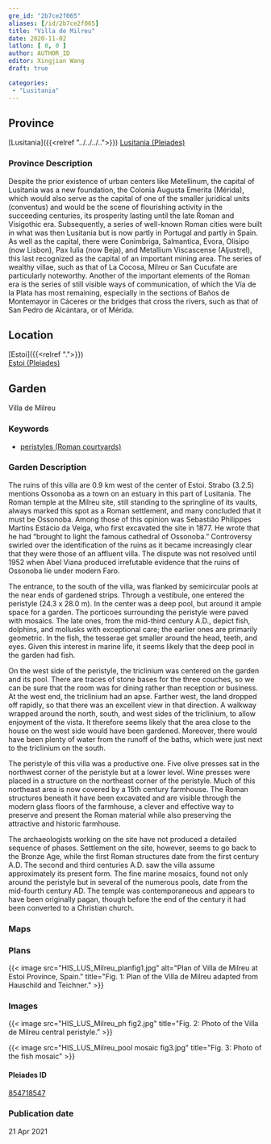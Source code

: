 ```yaml
---
gre_id: "2b7ce2f065"
aliases: [/id/2b7ce2f065]
title: "Villa de Milreu"
date: 2020-11-02
latlon: [ 0, 0 ]
author: AUTHOR_ID
editor: Xingjian Wang
draft: true

categories:
 - "Lusitania"
---
```


## Province

[Lusitania]({{<relref "../../../..">}})
[Lusitania (Pleiades)](https://pleiades.stoa.org/places/1101)

### Province Description

Despite the prior existence of urban centers like Metellinum, the capital of Lusitania was a new foundation, the Colonia Augusta Emerita (Mérida), which would also serve as the capital of one of the smaller juridical units (conventus) and would be the scene of flourishing activity in the succeeding centuries, its prosperity lasting until the late Roman and Visigothic era.  Subsequently, a series of well-known Roman cities were built in what was then Lusitania but is now partly in Portugal and partly in Spain. As well as the capital, there were Conimbriga, Salmantica, Evora, Olisipo (now Lisbon), Pax Iulia (now Beja), and Metallium Viscascense (Aljustrel), this last recognized as the capital of an important mining area. The series of wealthy villae, such as that of La Cocosa, Milreu or San Cucufate are particularly noteworthy.  Another of the important elements of the Roman era is the series of still visible ways of communication, of which the Vía de la Plata has most remaining, especially in the sections of Baños de Montemayor in Cáceres or the bridges that cross the rivers, such as that of San Pedro de Alcántara, or of Mérida.

## Location

[Estoi]({{<relref ".">}}) \
[Estoi (Pleiades)](https://pleiades.stoa.org/places/854718547)

<!--### Location Description-->

<!-- LEAVE THIS BLANK FOR NOW -->

<!--## Sublocation-->

<!--
[AREA WITHIN LOCATION, LIKE “PALATINE HILL”](GEOREFERENCE LINK)
A sublocation is any area larger than an individual garden, but located within a location. I would always try to include a link to a controlled vocabulary here if possible. This ID may well be different from the Garden ID, e.g., Pompeii versus a Garden in one of the houses which has its own Pleiades ID.
-->

<!--### Sublocation Description-->

<!-- DESCRIPTION -->

## Garden
Villa de Milreu

### Keywords
- [peristyles (Roman courtyards)](http://vocab.getty.edu/page/aat/300080971)

### Garden Description
The ruins of this villa are 0.9 km west of the center of Estoi.  Strabo (3.2.5) mentions Ossonoba as a town on an estuary in this part of Lusitania.  The Roman temple at the Milreu site, still standing to the springline of its vaults, always marked this spot as a Roman settlement, and many concluded that it must be Ossonoba.  Among those of this opinion was Sebastião Philippes Martins Estácio da Veiga, who first excavated the site in 1877.  He wrote that he had “brought to light the famous cathedral of Ossonoba.” Controversy swirled over the identification of the ruins as it became increasingly clear that they were those of an affluent villa.  The dispute was not resolved until 1952 when Abel Viana produced irrefutable evidence that the ruins of Ossonoba lie under modern Faro.

The entrance, to the south of the villa, was flanked by semicircular pools at the near ends of gardened strips.  Through a vestibule, one entered the peristyle (24.3 x 28.0 m).  In the center was a deep pool, but around it ample space for a garden.  The porticoes surrounding the peristyle were paved with mosaics. The late ones, from the mid-third century A.D., depict fish, dolphins, and mollusks with exceptional care; the earlier ones are primarily geometric.  In the fish, the tesserae get smaller around the head, teeth, and eyes. Given this interest in marine life, it seems likely that the deep pool in the garden had fish.  

On the west side of the peristyle, the triclinium was centered on the garden and its pool.  There are traces of stone bases for the three couches, so we can be sure that the room was for dining rather than reception or business.  At the west end, the triclinium had an apse.  Farther west, the land dropped off rapidly, so that there was an excellent view in that direction.  A walkway wrapped around the north, south, and west sides of the triclinium, to allow enjoyment of the vista.  It therefore seems likely that the area close to the house on the west side would have been gardened.  Moreover, there would have been plenty of water from the runoff of the baths, which were just next to the triclinium on the south.  

The peristyle of this villa was a productive one.  Five olive presses sat in the northwest corner of the peristyle but at a lower level. Wine presses were placed in a structure on the northeast corner of the peristyle. Much of this northeast area is now covered by a 15th century farmhouse.  The Roman structures beneath it have been excavated and are visible through the modern glass floors of the farmhouse, a clever and effective way to preserve and present the Roman material while also preserving the attractive and historic farmhouse.  

The archaeologists working on the site have not produced a detailed sequence of phases.  Settlement on the site, however, seems to go back to the Bronze Age, while the first Roman structures date from the first century A.D.  The second and third centuries A.D. saw the villa assume approximately its present form. The fine marine mosaics, found not only around the peristyle but in several of the numerous pools, date from the mid-fourth century AD. The temple was contemporaneous and appears to have been originally pagan, though before the end of the century it had been converted to a Christian church.  


### Maps

<!--
{{< image src="FILENAME" alt="ALT_TEXT" title="CAPTION" >}}
-->

### Plans

{{< image src="HIS_LUS_Milreu_planfig1.jpg" alt="Plan of Villa de Milreu at Estoi Province, Spain." title="Fig. 1: Plan of the Villa de Milreu adapted from Hauschild and Teichner." >}}

### Images

{{< image src="HIS_LUS_Milreu_ph fig2.jpg" title="Fig. 2: Photo of the Villa de Milreu central peristyle." >}}

{{< image src="HIS_LUS_Milreu_pool mosaic fig3.jpg" title="Fig. 3: Photo of the fish mosaic" >}}

<!--### Dates-->


<!--### Bibliography
- T. Hauschild and F. Teichner, Milreu Ruins, Roteiros de Arqueologia Portugese 9, Ministerio da Cultura, Lisboa, 2002. [(worldcat)](http://www.worldcat.org/oclc/927151602)-->

<!--#### Periodo ID-->

<!-- [PERIODO_ID](https://pleiades.stoa.org/places/PLEIADES_ID) -->

#### Pleiades ID

[854718547](https://pleiades.stoa.org/places/854718547)

<!--#### TGN ID
[7031751](http://vocab.getty.edu/page/tgn/7031751) -->

<!--### Contributor-->


### Publication date

21 Apr 2021

<!--### Related articles-->

<!-- Links to other related articles. Leave blank for now -->